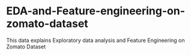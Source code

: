 # EDA-and-Feature-engineering-on-zomato-dataset
This data explains Exploratory data analysis and Feature Engineering on Zomato Dataset
